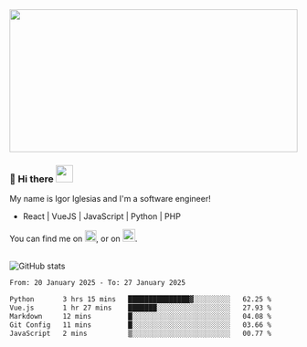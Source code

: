 <img src="https://c.tenor.com/KjVxfRrrncUAAAAd/matrix.gif" width="100%" height="250px">

### 🔭 Hi there <img src="https://raw.githubusercontent.com/MartinHeinz/MartinHeinz/master/wave.gif" width="30px">


My name is Igor Iglesias and I'm a software engineer!
<br>

<ul>
  <li> React | VueJS | JavaScript | Python | PHP </li>
</ul>
You can find me on <a href="https://twitter.com/IgorIglesias5"><img src="https://i.imgur.com/JLLlB5S.png" width="20px"></a>, or on <a href="https://www.linkedin.com/in/igor-iglesias-62478428/"><img src="https://i.imgur.com/PXyIkWx.png" width="22px"></a>.

<br>
<br>

![GitHub stats](https://github-readme-stats.vercel.app/api?username=igoiglesias&show_icons=true&count_private=true&theme=chartreuse-dark&hide_title=true)

<!--START_SECTION:waka-->

```txt
From: 20 January 2025 - To: 27 January 2025

Python       3 hrs 15 mins   ███████████████▓░░░░░░░░░   62.25 %
Vue.js       1 hr 27 mins    ███████░░░░░░░░░░░░░░░░░░   27.93 %
Markdown     12 mins         █░░░░░░░░░░░░░░░░░░░░░░░░   04.08 %
Git Config   11 mins         █░░░░░░░░░░░░░░░░░░░░░░░░   03.66 %
JavaScript   2 mins          ▒░░░░░░░░░░░░░░░░░░░░░░░░   00.77 %
```

<!--END_SECTION:waka-->
